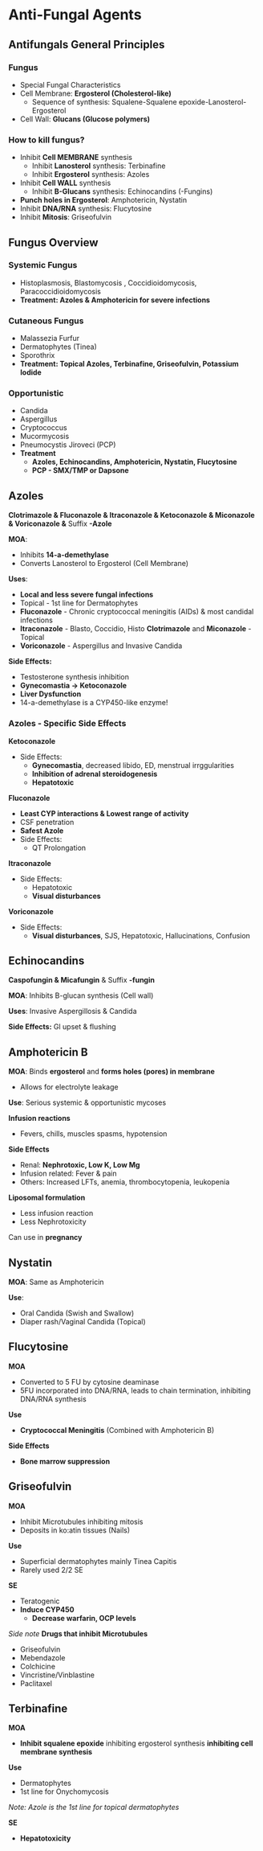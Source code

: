 # Anti-Fungal Agents
<!-- toc -->
## Antifungals General Principles
### Fungus
*  Special Fungal Characteristics
  *  Cell Membrane: **Ergosterol (Cholesterol-like)**
     * Sequence of synthesis: Squalene-Squalene epoxide-Lanosterol-Ergosterol
  *  Cell Wall: **Glucans (Glucose polymers)**

### How to kill fungus?
* Inhibit **Cell MEMBRANE** synthesis
  * Inhibit **Lanosterol** synthesis: Terbinafine
  * Inhibit **Ergosterol** synthesis: Azoles
* Inhibit **Cell WALL** synthesis
  * Inhibit **B-Glucans** synthesis: Echinocandins (-Fungins)
* **Punch holes in Ergosterol**: Amphotericin, Nystatin
* Inhibit **DNA/RNA** synthesis: Flucytosine
* Inhibit **Mitosis**: Griseofulvin

## Fungus Overview
### Systemic Fungus
  * Histoplasmosis, Blastomycosis , Coccidioidomycosis, Paracoccidioidomycosis
  * **Treatment: Azoles & Amphotericin for severe infections**
### Cutaneous Fungus
  * Malassezia Furfur
  * Dermatophytes (Tinea)
  * Sporothrix
  * **Treatment: Topical Azoles, Terbinafine, Griseofulvin, Potassium lodide**
### Opportunistic
  * Candida
  * Aspergillus
  * Cryptococcus
  * Mucormycosis
  * Pneumocystis Jiroveci (PCP)
  * **Treatment**
     *  **Azoles, Echinocandins, Amphotericin, Nystatin, Flucytosine**
     *  **PCP - SMX/TMP or Dapsone**
## Azoles
**Clotrimazole & Fluconazole & Itraconazole & Ketoconazole & Miconazole & Voriconazole &**
Suffix **-Azole**

**MOA**:
* Inhibits **14-a-demethylase**
* Converts Lanosterol to Ergosterol (Cell Membrane)

**Uses**:
* **Local and less severe fungal infections**
* Topical - 1st line for Dermatophytes
* **Fluconazole** - Chronic cryptococcal meningitis (AIDs) & most candidal infections
* **ltraconazole** - Blasto, Coccidio, Histo **Clotrimazole** and **Miconazole** - Topical
* **Voriconazole** - Aspergillus and Invasive Candida

**Side Effects:**
* Testosterone synthesis inhibition
* **Gynecomastia -> Ketoconazole**
* **Liver Dysfunction**
* 14-a-demethylase is a CYP450-like enzyme!

### Azoles - Specific Side Effects
**Ketoconazole**
* Side Effects:
  * **Gynecomastia**, decreased libido, ED, menstrual irrggularities
  * **Inhibition of adrenal steroidogenesis**
  * **Hepatotoxic**

**Fluconazole**
* **Least CYP interactions & Lowest range of activity**
* CSF penetration
* ****Safest Azole****
* Side Effects:
  * QT Prolongation

**Itraconazole**
* Side Effects:
  * Hepatotoxic
  * **Visual disturbances**

**Voriconazole**
* Side Effects:
  * **Visual disturbances**, SJS, Hepatotoxic, Hallucinations, Confusion

## Echinocandins
**Caspofungin & Micafungin** & Suffix **-fungin**

**MOA**: Inhibits B-glucan synthesis (Cell wall)

**Uses**: Invasive Aspergillosis & Candida

**Side Effects:** Gl upset & flushing

## Amphotericin B
**MOA**: Binds **ergosterol** and **forms holes (pores) in membrane**
* Allows for electrolyte leakage

**Use**: Serious systemic & opportunistic mycoses

**Infusion reactions**
* Fevers, chills, muscles spasms, hypotension

**Side Effects**
* Renal: ****Nephrotoxic, Low K, Low Mg****
* Infusion related: Fever & pain
* Others: Increased LFTs, anemia, thrombocytopenia, leukopenia

**Liposomal formulation**
* Less infusion reaction
* Less Nephrotoxicity

Can use in **pregnancy**

## Nystatin
**MOA**: Same as Amphotericin

**Use**:
* Oral Candida (Swish and Swallow)
* Diaper rash/Vaginal Candida (Topical)

## Flucytosine
**MOA**
* Converted to 5 FU by cytosine deaminase
* 5FU incorporated into DNA/RNA, leads to chain termination, inhibiting DNA/RNA synthesis

**Use**
* **Cryptococcal Meningitis** (Combined with Amphotericin B)

**Side Effects**
* **Bone marrow suppression**

## Griseofulvin

**MOA**
* Inhibit Microtubules inhibiting mitosis
* Deposits in ko:atin tissues (Nails)

**Use**
* Superficial dermatophytes mainly Tinea Capitis
* Rarely used 2/2 SE

**SE**
* Teratogenic
* ****Induce CYP450****
  * **Decrease warfarin, OCP levels**

*Side note* **Drugs that inhibit Microtubules**
  * Griseofulvin
  * Mebendazole
  * Colchicine
  * Vincristine/Vinblastine
  * Paclitaxel

## Terbinafine

**MOA**
* **Inhibit squalene epoxide** inhibiting ergosterol synthesis **inhibiting cell membrane synthesis**

**Use**
*  Dermatophytes
*  1st line for Onychomycosis

*Note: Azole is the 1st line for topical dermatophytes*

**SE**
* ****Hepatotoxicity****
